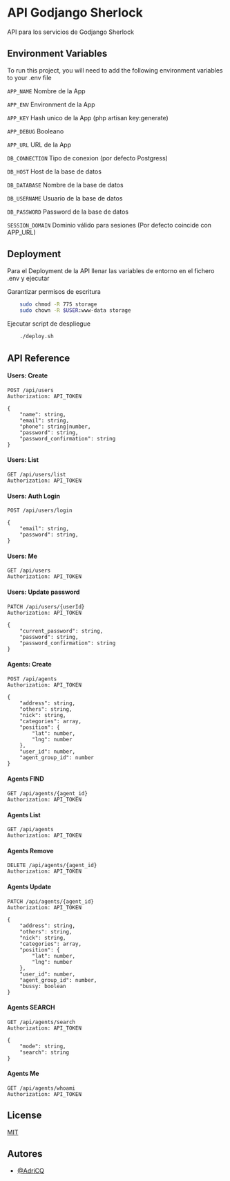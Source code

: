 
# API Godjango Sherlock

API para los servicios de Godjango Sherlock
## Environment Variables

To run this project, you will need to add the following environment variables to your .env file

`APP_NAME` Nombre de la App

`APP_ENV` Environment de la App

`APP_KEY` Hash unico de la App (php artisan key:generate)

`APP_DEBUG` Booleano

`APP_URL` URL de la App

`DB_CONNECTION` Tipo de conexion (por defecto Postgress)

`DB_HOST` Host de la base de datos

`DB_DATABASE` Nombre de la base de datos

`DB_USERNAME` Usuario de la base de datos

`DB_PASSWORD` Password de la base de datos

`SESSION_DOMAIN` Dominio válido para sesiones (Por defecto coincide con APP_URL)


## Deployment

Para el Deployment de la API llenar las variables de entorno en el fichero .env y ejecutar

Garantizar permisos de escritura 
```bash
    sudo chmod -R 775 storage
    sudo chown -R $USER:www-data storage
```
Ejecutar script de despliegue
```bash
    ./deploy.sh
```


## API Reference

#### Users: Create
``` http
POST /api/users
Authorization: API_TOKEN

{
    "name": string,
    "email": string,
    "phone": string|number,
    "password": string,
    "password_confirmation": string
}
```

#### Users: List

``` http
GET /api/users/list
Authorization: API_TOKEN
```
#### Users: Auth Login
``` http
POST /api/users/login

{
    "email": string,
    "password": string,
}
```

#### Users: Me
``` http
GET /api/users
Authorization: API_TOKEN
```

#### Users: Update password
``` http
PATCH /api/users/{userId}
Authorization: API_TOKEN

{
    "current_password": string,
    "password": string,
    "password_confirmation": string
}
```

#### Agents: Create
``` http
POST /api/agents
Authorization: API_TOKEN

{
    "address": string,
    "others": string,
    "nick": string,
    "categories": array,
    "position": {
        "lat": number,
        "lng": number
    },
    "user_id": number,
    "agent_group_id": number
}
```
#### Agents FIND
``` http
GET /api/agents/{agent_id}
Authorization: API_TOKEN
```

#### Agents List
``` http
GET /api/agents
Authorization: API_TOKEN
```

#### Agents Remove
``` http
DELETE /api/agents/{agent_id}
Authorization: API_TOKEN
```

#### Agents Update
``` http
PATCH /api/agents/{agent_id} 
Authorization: API_TOKEN

{
    "address": string,
    "others": string,
    "nick": string,
    "categories": array,
    "position": {
        "lat": number,
        "lng": number
    },
    "user_id": number,
    "agent_group_id": number,
    "bussy: boolean
}
```

#### Agents SEARCH
``` http
GET /api/agents/search
Authorization: API_TOKEN

{
    "mode": string,
    "search": string
}
```

#### Agents Me
``` http
GET /api/agents/whoami 
Authorization: API_TOKEN
```

## License

[MIT](https://choosealicense.com/licenses/mit/)


## Autores

- [@AdriCQ](https://www.github.com/adricq)
